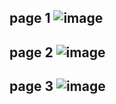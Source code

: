 page 1
![image](https://github.com/SU-sumico/dlj/assets/130117169/f874fd87-e653-45c7-8c30-1c00823f17b9)
-
page 2
![image](https://github.com/SU-sumico/dlj/assets/130117169/304303f2-7034-49d9-b94f-42a160c2874a)
-
page 3
![image](https://github.com/SU-sumico/dlj/assets/130117169/3f8032ed-5169-406d-b329-e7e79853c030)
-
